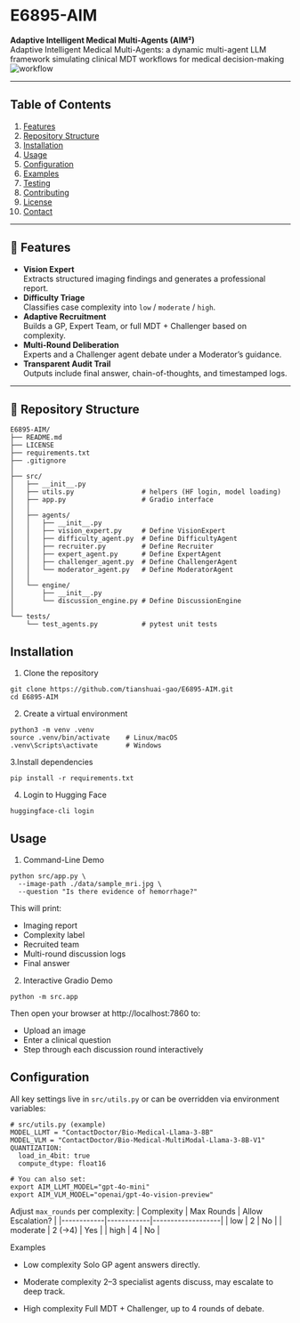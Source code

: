 # E6895-AIM

**Adaptive Intelligent Medical Multi-Agents (AIM²)**  
Adaptive Intelligent Medical Multi-Agents: a dynamic multi-agent LLM framework simulating clinical MDT workflows for medical decision-making
![workflow](https://github.com/user-attachments/assets/e4ad5614-d074-4961-85b5-9d20067b53c1)

---

## Table of Contents

1. [Features](#features)  
2. [Repository Structure](#repository-structure)  
3. [Installation](#installation)  
4. [Usage](#usage)  
5. [Configuration](#configuration)  
6. [Examples](#examples)  
7. [Testing](#testing)  
8. [Contributing](#contributing)  
9. [License](#license)  
10. [Contact](#contact)  

---

## 🌟 Features

- **Vision Expert**  
  Extracts structured imaging findings and generates a professional report.  
- **Difficulty Triage**  
  Classifies case complexity into `low` / `moderate` / `high`.  
- **Adaptive Recruitment**  
  Builds a GP, Expert Team, or full MDT + Challenger based on complexity.  
- **Multi-Round Deliberation**  
  Experts and a Challenger agent debate under a Moderator’s guidance.  
- **Transparent Audit Trail**  
  Outputs include final answer, chain-of-thoughts, and timestamped logs.  

---

## 📂 Repository Structure

```text
E6895-AIM/
├── README.md
├── LICENSE
├── requirements.txt
├── .gitignore
│
├── src/
│   ├── __init__.py
│   ├── utils.py                 # helpers (HF login, model loading)
│   ├── app.py                   # Gradio interface
│   │
│   ├── agents/
│   │   ├── __init__.py
│   │   ├── vision_expert.py     # Define VisionExpert
│   │   ├── difficulty_agent.py  # Define DifficultyAgent
│   │   ├── recruiter.py         # Define Recruiter
│   │   ├── expert_agent.py      # Define ExpertAgent
│   │   ├── challenger_agent.py  # Define ChallengerAgent
│   │   └── moderator_agent.py   # Define ModeratorAgent
│   │
│   └── engine/
│       ├── __init__.py
│       └── discussion_engine.py # Define DiscussionEngine
│
└── tests/
    └── test_agents.py           # pytest unit tests
```

## Installation

1. Clone the repository
```text
git clone https://github.com/tianshuai-gao/E6895-AIM.git
cd E6895-AIM
```

2. Create a virtual environment
```text
python3 -m venv .venv
source .venv/bin/activate    # Linux/macOS
.venv\Scripts\activate       # Windows
```

3.Install dependencies
```text
pip install -r requirements.txt
```

4. Login to Hugging Face
```text
huggingface-cli login
```

## Usage
1. Command-Line Demo
```text
python src/app.py \
  --image-path ./data/sample_mri.jpg \
  --question "Is there evidence of hemorrhage?"
```

This will print:
- Imaging report
- Complexity label
- Recruited team
- Multi-round discussion logs
- Final answer

2. Interactive Gradio Demo
```text
python -m src.app
```
Then open your browser at http://localhost:7860 to:
- Upload an image
- Enter a clinical question
- Step through each discussion round interactively

## Configuration
All key settings live in `src/utils.py` or can be overridden via environment variables:
```text
# src/utils.py (example)
MODEL_LLMT = "ContactDoctor/Bio-Medical-Llama-3-8B"
MODEL_VLM = "ContactDoctor/Bio-Medical-MultiModal-Llama-3-8B-V1"
QUANTIZATION:
  load_in_4bit: true
  compute_dtype: float16

# You can also set:
export AIM_LLMT_MODEL="gpt-4o-mini"
export AIM_VLM_MODEL="openai/gpt-4o-vision-preview"
```

Adjust `max_rounds` per complexity:
| Complexity | Max Rounds | Allow Escalation? |
|------------|------------|-------------------|
| low        | 2          | No                |
| moderate   | 2 (→4)     | Yes               |
| high       | 4          | No                |

Examples
- Low complexity
Solo GP agent answers directly.

- Moderate complexity
2–3 specialist agents discuss, may escalate to deep track.

- High complexity
Full MDT + Challenger, up to 4 rounds of debate.
